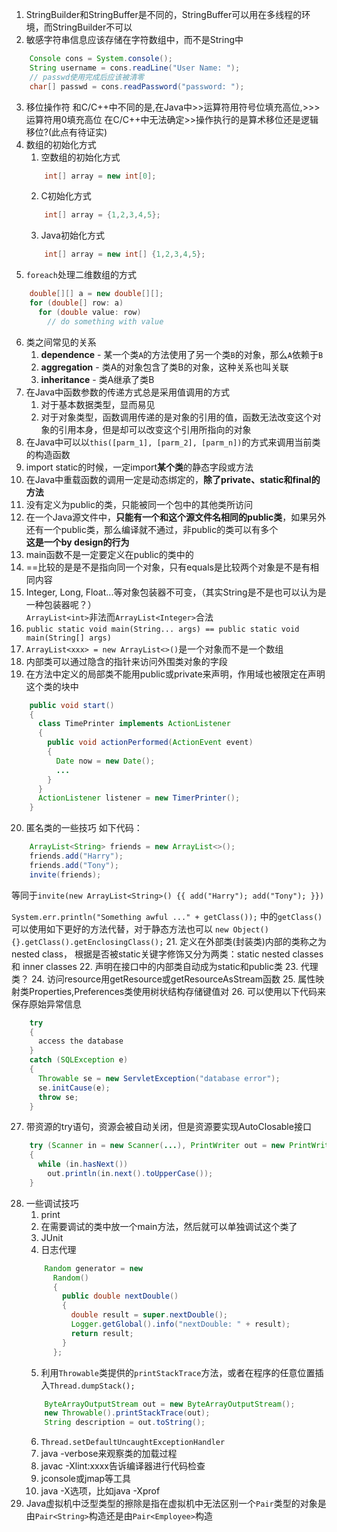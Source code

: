 1. StringBuilder和StringBuffer是不同的，StringBuffer可以用在多线程的环境，而StringBuilder不可以
2. 敏感字符串信息应该存储在字符数组中，而不是String中
  ```java
      Console cons = System.console();
      String username = cons.readLine("User Name: ");
      // passwd使用完成后应该被清零
      char[] passwd = cons.readPassword("password: ");
  ```
  
3. 移位操作符
  和C/C++中不同的是,在Java中>>运算符用符号位填充高位,>>>运算符用0填充高位
  在C/C++中无法确定>>操作执行的是算术移位还是逻辑移位?(此点有待证实)
4. 数组的初始化方式
    1. 空数组的初始化方式
    ```java
        int[] array = new int[0];
    ```
    2. C初始化方式
    ```c
        int[] array = {1,2,3,4,5};
    ```
    3. Java初始化方式
    ```java
        int[] array = new int[] {1,2,3,4,5};
    ```
5. `foreach`处理二维数组的方式
  ```java
      double[][] a = new double[][];
      for (double[] row: a)
        for (double value: row)
          // do something with value
  ```
  
6. 类之间常见的关系
    1. **dependence** - 某一个类`A`的方法使用了另一个类`B`的对象，那么`A`依赖于`B`
    2. **aggregation** - 类A的对象包含了类B的对象，这种关系也叫关联
    3. **inheritance** - 类A继承了类B
7. 在Java中函数参数的传递方式总是采用值调用的方式
    1. 对于基本数据类型，显而易见
    2. 对于对象类型，函数调用传递的是对象的引用的值，函数无法改变这个对象的引用本身，但是却可以改变这个引用所指向的对象
8. 在Java中可以以`this([parm_1], [parm_2], [parm_n])`的方式来调用当前类的构造函数
9. import static的时候，一定import**某个类**的静态字段或方法
10. 在Java中重载函数的调用一定是动态绑定的，**除了private、static和final的方法**
11. 没有定义为public的类，只能被同一个包中的其他类所访问
12. 在一个Java源文件中，**只能有一个和这个源文件名相同的public类**，如果另外还有一个public类，那么编译就不通过，非public的类可以有多个  
**这是一个by design的行为**
13. main函数不是一定要定义在public的类中的
14. ==比较的是是不是指向同一个对象，只有equals是比较两个对象是不是有相同内容
15. Integer, Long, Float...等对象包装器不可变，（其实String是不是也可以认为是一种包装器呢？）  
  `ArrayList<int>`非法而`ArrayList<Integer>`合法
16. `public static void main(String... args) == public static void main(String[] args)`
17. `ArrayList<xxx> = new ArrayList<>()`是一个对象而不是一个数组
18. 内部类可以通过隐含的指针来访问外围类对象的字段
19. 在方法中定义的局部类不能用public或private来声明，作用域也被限定在声明这个类的块中
  ```java
      public void start()
      {
        class TimePrinter implements ActionListener
        {
          public void actionPerformed(ActionEvent event)
          {
            Date now = new Date();
            ...
          }
        }
        ActionListener listener = new TimerPrinter();
      }
  ```
  
20. 匿名类的一些技巧
  如下代码：
  ```java
      ArrayList<String> friends = new ArrayList<>();
      friends.add("Harry");
      friends.add("Tony");
      invite(friends);
  ```
  等同于`invite(new ArrayList<String>() {{ add("Harry"); add("Tony"); }})`

  `System.err.println("Something awful ..." + getClass());`
  中的`getClass()`可以使用如下更好的方法代替，对于静态方法也可以
  `new Object(){}.getClass().getEnclosingClass();`
21. 定义在外部类(封装类)内部的类称之为nested class，
  根据是否被static关键字修饰又分为两类：static nested classes 和 inner classes
22. 声明在接口中的内部类自动成为static和public类
23. 代理类？
24. 访问resource用getResource或getResourceAsStream函数
25. 属性映射类Properties,Preferences类使用树状结构存储键值对
26. 可以使用以下代码来保存原始异常信息
  ```java
      try
      {
        access the database
      }
      catch (SQLException e)
      {
        Throwable se = new ServletException("database error");
        se.initCause(e);
        throw se;
      }
  ```
27. 带资源的try语句，资源会被自动关闭，但是资源要实现AutoClosable接口
  ```java
      try (Scanner in = new Scanner(...), PrintWriter out = new PrintWriter())
      {
        while (in.hasNext())
          out.println(in.next().toUpperCase());
      }
  ```
28. 一些调试技巧
    1. print
    2. 在需要调试的类中放一个main方法，然后就可以单独调试这个类了
    3. JUnit
    4. 日志代理
      ```java
          Random generator = new
            Random()
            {
              public double nextDouble()
              {
                double result = super.nextDouble();
                Logger.getGlobal().info("nextDouble: " + result);
                return result;
              }
            };
      ```
    5. 利用`Throwable`类提供的`printStackTrace`方法，或者在程序的任意位置插入`Thread.dumpStack();`
      ```java
          ByteArrayOutputStream out = new ByteArrayOutputStream();
          new Throwable().printStackTrace(out);
          String description = out.toString();
      ```
    6. `Thread.setDefaultUncaughtExceptionHandler`
    7. java -verbose来观察类的加载过程
    8. javac -Xlint:xxxx告诉编译器进行代码检查
    9. jconsole或jmap等工具
    10. java -X选项，比如java -Xprof
29. Java虚拟机中泛型类型的擦除是指在虚拟机中无法区别一个`Pair`类型的对象是由`Pair<String>`构造还是由`Pair<Employee>`构造